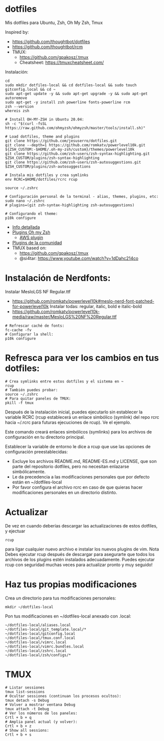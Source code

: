 # dotfiles
Mis dotfiles para Ubuntu, Zsh, Oh My Zsh, Tmux

Inspired by: 
- https://github.com/thoughtbot/dotfiles
- https://github.com/thoughtbot/rcm
- TMUX: 
  - https://github.com/gpakosz/.tmux
  - Cheatsheet: https://tmuxcheatsheet.com/

Instalación:
```shell
cd
sudo mkdir dotfiles-local && cd dotfiles-local && sudo touch gitconfig.local && cd ~
sudo apt-get update -y && sudo apt-get upgrade -y && sudo apt-get autoremove
sudo apt-get -y install zsh powerline fonts-powerline rcm
zsh --version
whereis zsh

# Install OH-MY-ZSH in Ubuntu 20.04:
sh -c "$(curl -fsSL https://raw.github.com/ohmyzsh/ohmyzsh/master/tools/install.sh)"

# Load dotfiles, theme and plugins
git clone https://github.com/jesuserro/dotfiles.git
git clone --depth=1 https://github.com/romkatv/powerlevel10k.git ${ZSH_CUSTOM:-$HOME/.oh-my-zsh/custom}/themes/powerlevel10k
git clone https://github.com/zsh-users/zsh-syntax-highlighting.git $ZSH_CUSTOM/plugins/zsh-syntax-highlighting
git clone https://github.com/zsh-users/zsh-autosuggestions.git $ZSH_CUSTOM/plugins/zsh-autosuggestions

# Instala mis dotfiles y crea symlinks
env RCRC=$HOME/dotfiles/rcrc rcup

source ~/.zshrc

# Configuración personal de la terminal - alias, themes, plugins, etc:
sudo nano ~/.zshrc
# plugins=(git zsh-syntax-highlighting zsh-autosuggestions)

# Configurando el theme:
p10k configure
```

- [Info detallada](https://www.tecmint.com/install-oh-my-zsh-in-ubuntu/)
- [Plugins Oh my Zsh](https://github.com/ohmyzsh/ohmyzsh/tree/master/plugins)
  - [AWS plugin](https://github.com/ohmyzsh/ohmyzsh/tree/master/plugins/aws)
- [Plugins de la comunidad](https://github.com/zsh-users)
- TMUX based on: 
  - https://github.com/gpakosz/.tmux
  - @si4tar: https://www.youtube.com/watch?v=1dDahc214co

# Instalación de Nerdfonts:
Instalar MesloLGS NF Regular.ttf
- https://github.com/romkatv/powerlevel10k#meslo-nerd-font-patched-for-powerlevel10k
Instalar todas: regular, italic, bold e italic-bold
- https://github.com/romkatv/powerlevel10k-media/raw/master/MesloLGS%20NF%20Regular.ttf
```shell
# Refrescar caché de fonts:
fc-cache -fv
# Configurar la shell:
p10k configure
```

# Refresca para ver los cambios en tus dotfiles:
```shell
# Crea symlinks entre estos dotfiles y el sistema en ~
rcup
# También puedes probar:
source ~/.zshrc
# Para quitar paneles de TMUX:
pkill -f tmux
```

Después de la instalación inicial, puedes ejecutarlo sin establecer la variable RCRC (rcup establecerá un enlace simbólico (symlink) del repo rcrc hacia ~/.rcrc para futuras ejecuciones de rcup). Ve el ejemplo.

Este comando creará enlaces simbólicos (symlinks) para los archivos de configuración en tu directorio principal.

Establecer la variable de entorno le dice a rcup que use las opciones de configuración preestablecidas:

  - Excluye los archivos README.md, README-ES.md y LICENSE, que son parte del repositorio dotfiles, pero no necesitan enlazarse simbólicamente.
  - Le da precedencia a las modificaciones personales que por defecto están en ~/dotfiles-local
  - Por favor configura el archivo rcrc en caso de que quieras hacer modificaciones personales en un directorio distinto.

# Actualizar
De vez en cuando deberías descargar las actualizaciones de estos dotfiles, y ejectuar
```shell
rcup
```
para ligar cualquier nuevo archivo e instalar los nuevos plugins de vim. Nota Debes ejecutar rcup después de descargar para asegurarte que todos los archivos de los plugins estén instalados adecuadamente. Puedes ejecutar rcup con seguridad muchas veces para actualizar pronto y muy seguido!

# Haz tus propias modificaciones
Crea un directorio para tus modificaciones personales:

```shell
mkdir ~/dotfiles-local
```
Pon tus modificaciones en ~/dotfiles-local anexado con .local:
```shell
~/dotfiles-local/aliases.local
~/dotfiles-local/git_template.local/*
~/dotfiles-local/gitconfig.local
~/dotfiles-local/tmux.conf.local
~/dotfiles-local/vimrc.local
~/dotfiles-local/vimrc.bundles.local
~/dotfiles-local/zshrc.local
~/dotfiles-local/zsh/configs/*
```

# TMUX
```shell
# Listar sessiones
tmux list-sessions
# Ocultar sessiones (continuan los procesos ocultos):
tmux detach -s Debug
# Volver a mostrar ventana Debug
tmux attach -t Debug
# Ver los números de los paneles:
Crtl + b + q
# Amplia panel actual (y volver):
Crtl + b + z
# Show all sessions:
Crtl + b + s
```